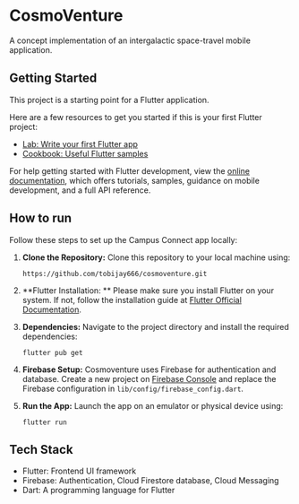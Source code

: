 # CosmoVenture

A concept implementation of an intergalactic space-travel mobile application.

## Getting Started

This project is a starting point for a Flutter application.

Here are a few resources to get you started if this is your first Flutter project:

- [Lab: Write your first Flutter app](https://docs.flutter.dev/get-started/codelab)
- [Cookbook: Useful Flutter samples](https://docs.flutter.dev/cookbook)

For help getting started with Flutter development, view the
[online documentation](https://docs.flutter.dev/), which offers tutorials,
samples, guidance on mobile development, and a full API reference.



## How to run

Follow these steps to set up the Campus Connect app locally:

1. **Clone the Repository:** Clone this repository to your local machine using:
   ```
   https://github.com/tobijay666/cosmoventure.git
   ```

2. **Flutter Installation: ** Please make sure you install Flutter on your system. If not, follow the installation guide at [Flutter Official Documentation](https://flutter.dev/docs/get-started/install).

3. **Dependencies:** Navigate to the project directory and install the required dependencies:
   ```
   flutter pub get

4. **Firebase Setup:** Cosmoventure uses Firebase for authentication and database. Create a new project on [Firebase Console](https://console.firebase.google.com/) and replace the Firebase configuration in `lib/config/firebase_config.dart`.

5. **Run the App:** Launch the app on an emulator or physical device using:
   ```
   flutter run
   ```


 ## Tech Stack

- Flutter: Frontend UI framework
- Firebase: Authentication, Cloud Firestore database, Cloud Messaging
- Dart: A programming language for Flutter
